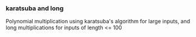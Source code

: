 ### karatsuba and long

Polynomial multiplication using karatsuba's algorithm for large inputs, and long multiplications for inputs of length <= 100
